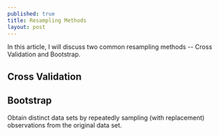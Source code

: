 ```yaml
---
published: true
title: Resampling Methods
layout: post
---
```


In this article, I will discuss two common resampling methods -- Cross Validation and Bootstrap.

## Cross Validation

## Bootstrap
Obtain distinct data sets by repeatedly sampling (with replacement) observations from the original data set.
